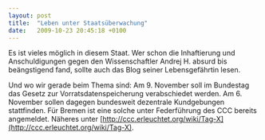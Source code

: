 ```yaml
---
layout: post
title:  "Leben unter Staatsüberwachung"
date:   2009-10-23 20:45:18 +0100
---
```


Es ist vieles möglich in diesem Staat. Wer schon die Inhaftierung und
Anschuldigungen gegen den Wissenschaftler Andrej H. absurd bis beängstigend
fand, sollte auch das Blog seiner Lebensgefährtin lesen.

Und wo wir gerade beim Thema sind: Am 9. November soll im Bundestag das Gesetz
zur Vorratsdatenspeicherung verabschiedet werden. Am 6. November sollen dagegen
bundesweit dezentrale Kundgebungen stattfinden. Für Bremen ist eine solche
unter Federführung des CCC bereits angemeldet. Näheres unter
[http://ccc.erleuchtet.org/wiki/Tag-X](http://ccc.erleuchtet.org/wiki/Tag-X).
